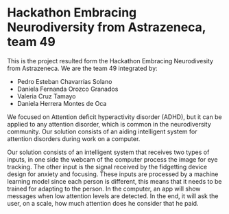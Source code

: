 # Hackathon Embracing Neurodiversity from Astrazeneca, team 49

This is the project resulted form the Hackathon Embracing Neurodivesity from Astrazeneca. We are the team 49 integrated by:

* Pedro Esteban Chavarrías Solano
* Daniela Fernanda Orozco Granados
* Valeria Cruz Tamayo
* Daniela Herrera Montes de Oca

We focused on Attention deficit hyperactivity disorder (ADHD), but it can be applied to any attention disorder, which is common in the neurodiversity community. 
Our solution consists of an aiding intelligent system for attention disorders during work on a computer.

Our solution consists of an intelligent system that receives two types of inputs, in one side the webcam of the computer process the image for eye tracking. The other input is the signal received by the fidgetting device design for anxiety and focusing. These inputs are processed by a machine learning model since each person is different, this means that it needs to be trained for adapting to the person. In the computer, an app will show messages when low attention levels are detected. In the end, it will ask the user, on a scale, how much attention does he consider that he paid.
